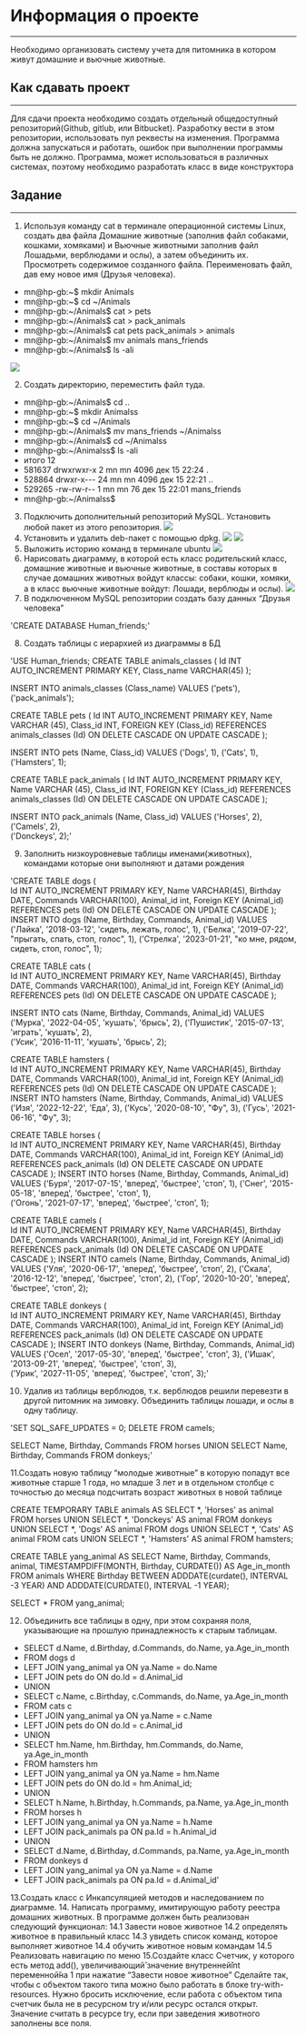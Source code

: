 # Информация о проекте
_________
Необходимо организовать систему учета для питомника в котором живут
домашние и вьючные животные.

## Как сдавать проект
_________
Для сдачи проекта необходимо создать отдельный общедоступный
репозиторий(Github, gitlub, или Bitbucket). Разработку вести в этом
репозитории, использовать пул реквесты на изменения. Программа должна
запускаться и работать, ошибок при выполнении программы быть не должно.
Программа, может использоваться в различных системах, поэтому необходимо
разработать класс в виде конструктора

## Задание
_________
1. Используя команду cat в терминале операционной системы Linux, создать
два файла Домашние животные (заполнив файл собаками, кошками,
хомяками) и Вьючные животными заполнив файл Лошадьми, верблюдами и
ослы), а затем объединить их. Просмотреть содержимое созданного файла.
Переименовать файл, дав ему новое имя (Друзья человека).

- mn@hp-gb:~$ mkdir Animals
- mn@hp-gb:~$ cd ~/Animals
- mn@hp-gb:~/Animals$ cat > pets
- mn@hp-gb:~/Animals$ cat > pack_animals
- mn@hp-gb:~/Animals$ cat pets pack_animals > animals
- mn@hp-gb:~/Animals$ mv animals mans_friends
- mn@hp-gb:~/Animals$ ls -ali

![](https://github.com/MelnikNYU/Animal-nursery/blob/main/1.png) 

2. Создать директорию, переместить файл туда.
- mn@hp-gb:~/Animals$ cd ..
- mn@hp-gb:~$ mkdir Animalss
- mn@hp-gb:~$ cd ~/Animals
- mn@hp-gb:~/Animals$ mv mans_friends ~/Animalss
- mn@hp-gb:~/Animals$ cd ~/Animalss
- mn@hp-gb:~/Animalss$ ls -ali
- итого 12
- 581637 drwxrwxr-x  2 mn mn 4096 дек 15 22:24 .
- 528864 drwxr-x--- 24 mn mn 4096 дек 15 22:21 ..
- 529265 -rw-rw-r--  1 mn mn   76 дек 15 22:01 mans_friends
- mn@hp-gb:~/Animalss$
3. Подключить дополнительный репозиторий MySQL. Установить любой пакет
из этого репозитория.
![](https://github.com/MelnikNYU/Animal-nursery/blob/main/2.png)
4. Установить и удалить deb-пакет с помощью dpkg.
![](https://github.com/MelnikNYU/Animal-nursery/blob/main/3.png)
![](https://github.com/MelnikNYU/Animal-nursery/blob/main/4.png)
5. Выложить историю команд в терминале ubuntu
![](https://github.com/MelnikNYU/Animal-nursery/blob/main/5.png)
6. Нарисовать диаграмму, в которой есть класс родительский класс, домашние
животные и вьючные животные, в составы которых в случае домашних
животных войдут классы: собаки, кошки, хомяки, а в класс вьючные животные
войдут: Лошади, верблюды и ослы).
![](https://github.com/MelnikNYU/Animal-nursery/blob/main/6.png)
7. В подключенном MySQL репозитории создать базу данных “Друзья
человека”

'CREATE DATABASE Human_friends;'

8. Создать таблицы с иерархией из диаграммы в БД

'USE Human_friends;
CREATE TABLE animals_classes
(
	Id INT AUTO_INCREMENT PRIMARY KEY, 
	Class_name VARCHAR(45)
);

INSERT INTO animals_classes (Class_name)
VALUES ('pets'),
('pack_animals');  


CREATE TABLE pets
(
	  Id INT AUTO_INCREMENT PRIMARY KEY,
    Name VARCHAR (45),
    Class_id INT,
    FOREIGN KEY (Class_id) REFERENCES animals_classes (Id) ON DELETE CASCADE ON UPDATE CASCADE
);

INSERT INTO pets (Name, Class_id)
VALUES ('Dogs', 1),
('Cats', 1),  
('Hamsters', 1);

CREATE TABLE pack_animals
(
	  Id INT AUTO_INCREMENT PRIMARY KEY,
    Name VARCHAR (45),
    Class_id INT,
    FOREIGN KEY (Class_id) REFERENCES animals_classes (Id) ON DELETE CASCADE ON UPDATE CASCADE
);

INSERT INTO pack_animals (Name, Class_id)
VALUES ('Horses', 2),
('Camels', 2),  
('Donckeys', 2);' 

9. Заполнить низкоуровневые таблицы именами(животных), командами
которые они выполняют и датами рождения

'CREATE TABLE dogs 
(       
    Id INT AUTO_INCREMENT PRIMARY KEY, 
    Name VARCHAR(45), 
    Birthday DATE,
    Commands VARCHAR(100),
    Animal_id int,
    Foreign KEY (Animal_id) REFERENCES pets (Id) ON DELETE CASCADE ON UPDATE CASCADE
);
INSERT INTO dogs (Name, Birthday, Commands, Animal_id)
VALUES ('Лайка', '2018-03-12', 'сидеть, лежать, голос', 1),
('Белка', '2019-07-22', "прыгать, спать, стоп, голос", 1), 
('Стрелка', '2023-01-21', "ко мне, рядом, сидеть, стоп, голос", 1);

CREATE TABLE cats 
(       
    Id INT AUTO_INCREMENT PRIMARY KEY, 
    Name VARCHAR(45), 
    Birthday DATE,
    Commands VARCHAR(100),
    Animal_id int,
    Foreign KEY (Animal_id) REFERENCES pets (Id) ON DELETE CASCADE ON UPDATE CASCADE
);

INSERT INTO cats (Name, Birthday, Commands, Animal_id)
VALUES ('Мурка', '2022-04-05', 'кушать', 'брысь', 2),
('Пушистик', '2015-07-13', 'играть', 'кушать', 2),  
('Усик', '2016-11-11', 'кушать', 'брысь', 2); 

CREATE TABLE hamsters 
(       
    Id INT AUTO_INCREMENT PRIMARY KEY, 
    Name VARCHAR(45), 
    Birthday DATE,
    Commands VARCHAR(100),
    Animal_id int,
    Foreign KEY (Animal_id) REFERENCES pets (Id) ON DELETE CASCADE ON UPDATE CASCADE
);
INSERT INTO hamsters (Name, Birthday, Commands, Animal_id)
VALUES ('Изя', '2022-12-22', 'Еда', 3),
('Кусь', '2020-08-10', "Фу", 3), 
('Гусь', '2021-06-16', "Фу", 3);

CREATE TABLE horses 
(       
    Id INT AUTO_INCREMENT PRIMARY KEY, 
    Name VARCHAR(45), 
    Birthday DATE,
    Commands VARCHAR(100),
    Animal_id int,
    Foreign KEY (Animal_id) REFERENCES pack_animals (Id) ON DELETE CASCADE ON UPDATE CASCADE
);
INSERT INTO horses (Name, Birthday, Commands, Animal_id)
VALUES ('Буря', '2017-07-15', 'вперед', 'быстрее', 'стоп', 1),
('Снег', '2015-05-18', 'вперед', 'быстрее', 'стоп', 1),  
('Огонь', '2021-07-17', 'вперед', 'быстрее', 'стоп', 1);

CREATE TABLE camels 
(       
    Id INT AUTO_INCREMENT PRIMARY KEY, 
    Name VARCHAR(45), 
    Birthday DATE,
    Commands VARCHAR(100),
    Animal_id int,
    Foreign KEY (Animal_id) REFERENCES pack_animals (Id) ON DELETE CASCADE ON UPDATE CASCADE
);
INSERT INTO camels (Name, Birthday, Commands, Animal_id)
VALUES ('Уля', '2020-06-17', 'вперед', 'быстрее', 'стоп', 2),
('Скала', '2016-12-12', 'вперед', 'быстрее', 'стоп', 2), 
('Гор', '2020-10-20', 'вперед', 'быстрее', 'стоп', 2);

CREATE TABLE donkeys 
(       
    Id INT AUTO_INCREMENT PRIMARY KEY, 
    Name VARCHAR(45), 
    Birthday DATE,
    Commands VARCHAR(100),
    Animal_id int,
    Foreign KEY (Animal_id) REFERENCES pack_animals (Id) ON DELETE CASCADE ON UPDATE CASCADE
);
INSERT INTO donkeys (Name, Birthday, Commands, Animal_id)
VALUES ('Осел', '2017-05-30', 'вперед', 'быстрее', 'стоп', 3),
('Ишак', '2013-09-21', 'вперед', 'быстрее', 'стоп', 3),   
('Урик', '2027-11-05', 'вперед', 'быстрее', 'стоп', 3);'


10. Удалив из таблицы верблюдов, т.к. верблюдов решили перевезти в другой
питомник на зимовку. Объединить таблицы лошади, и ослы в одну таблицу.

'SET SQL_SAFE_UPDATES = 0;
DELETE FROM camels;

SELECT Name, Birthday, Commands FROM horses
UNION SELECT  Name, Birthday, Commands FROM donkeys;'

11.Создать новую таблицу “молодые животные” в которую попадут все
животные старше 1 года, но младше 3 лет и в отдельном столбце с точностью
до месяца подсчитать возраст животных в новой таблице

CREATE TEMPORARY TABLE animals AS 
SELECT *, 'Horses' as animal FROM horses
UNION SELECT *, 'Donckeys' AS animal FROM donkeys
UNION SELECT *, 'Dogs' AS animal FROM dogs
UNION SELECT *, 'Cats' AS animal FROM cats
UNION SELECT *, 'Hamsters' AS animal FROM hamsters;

CREATE TABLE yang_animal AS
SELECT Name, Birthday, Commands, animal, TIMESTAMPDIFF(MONTH, Birthday, CURDATE()) AS Age_in_month
FROM animals WHERE Birthday BETWEEN ADDDATE(curdate(), INTERVAL -3 YEAR) AND ADDDATE(CURDATE(), INTERVAL -1 YEAR);
 
SELECT * FROM yang_animal;

12. Объединить все таблицы в одну, при этом сохраняя поля, указывающие на
прошлую принадлежность к старым таблицам.

- SELECT d.Name, d.Birthday, d.Commands, do.Name, ya.Age_in_month 
- FROM dogs d
- LEFT JOIN yang_animal ya ON ya.Name = do.Name
- LEFT JOIN pets do ON do.Id = d.Animal_id
- UNION
- SELECT c.Name, c.Birthday, c.Commands, do.Name, ya.Age_in_month 
- FROM cats c
- LEFT JOIN yang_animal ya ON ya.Name = c.Name
- LEFT JOIN pets do ON do.Id = c.Animal_id
- UNION
- SELECT hm.Name, hm.Birthday, hm.Commands, do.Name, ya.Age_in_month 
- FROM hamsters hm
- LEFT JOIN yang_animal ya ON ya.Name = hm.Name
- LEFT JOIN pets do ON do.Id = hm.Animal_id;
- UNION
- SELECT h.Name, h.Birthday, h.Commands, pa.Name, ya.Age_in_month 
- FROM horses h
- LEFT JOIN yang_animal ya ON ya.Name = h.Name
- LEFT JOIN pack_animals pa ON pa.Id = h.Animal_id
- UNION 
- SELECT d.Name, d.Birthday, d.Commands, pa.Name, ya.Age_in_month 
- FROM donkeys d 
- LEFT JOIN yang_animal ya ON ya.Name = d.Name
- LEFT JOIN pack_animals pa ON pa.Id = d.Animal_id'

13.Создать класс с Инкапсуляцией методов и наследованием по диаграмме.
14. Написать программу, имитирующую работу реестра домашних животных.
В программе должен быть реализован следующий функционал:
14.1 Завести новое животное
14.2 определять животное в правильный класс
14.3 увидеть список команд, которое выполняет животное
14.4 обучить животное новым командам
14.5 Реализовать навигацию по меню
15.Создайте класс Счетчик, у которого есть метод add(), увеличивающий̆
значение внутренней̆int переменной̆на 1 при нажатие “Завести новое
животное” Сделайте так, чтобы с объектом такого типа можно было работать в
блоке try-with-resources. Нужно бросить исключение, если работа с объектом
типа счетчик была не в ресурсном try и/или ресурс остался открыт. Значение
считать в ресурсе try, если при заведения животного заполнены все поля.